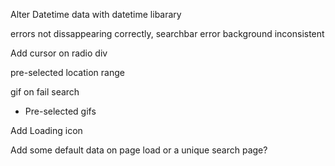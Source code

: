Alter Datetime data with datetime libarary

errors not dissappearing correctly, searchbar error background inconsistent

Add cursor on radio div

pre-selected location range

gif on fail search
- Pre-selected gifs

Add Loading icon

Add some default data on page load or a unique search page?
